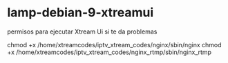 # lamp-debian-9-xtreamui




permisos para ejecutar Xtream Ui si te da problemas

chmod +x /home/xtreamcodes/iptv_xtream_codes/nginx/sbin/nginx 
chmod +x /home/xtreamcodes/iptv_xtream_codes/nginx_rtmp/sbin/nginx_rtmp 
